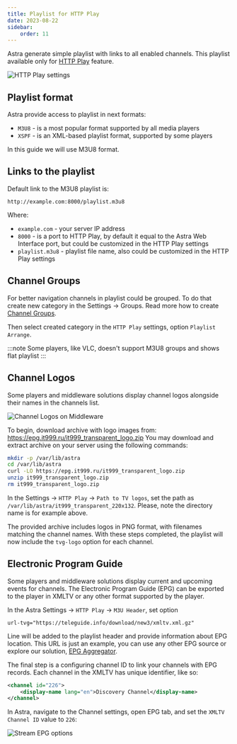 ```yaml
---
title: Playlist for HTTP Play
date: 2023-08-22
sidebar:
    order: 11
---
```


Astra generate simple playlist with links to all enabled channels. This playlist available only for [HTTP Play](/en/astra/delivery-http/http-play/) feature.

![HTTP Play settings](https://cdn.cesbo.com/help/astra/delivery/http-hls/playlist/http-play.png)

## Playlist format

Astra provide access to playlist in next formats:

- `M3U8` - is a most popular format supported by all media players
- `XSPF` - is an XML-based playlist format, supported by some players

In this guide we will use M3U8 format.

## Links to the playlist

Default link to the M3U8 playlist is:

```
http://example.com:8000/playlist.m3u8
```

Where:

- `example.com` - your server IP address
- `8000` - is a port to HTTP Play, by default it equal to the Astra Web Interface port, but could be customized in the HTTP Play settings
- `playlist.m3u8` - playlist file name, also could be customized in the HTTP Play settings

## Channel Groups

For better navigation channels in playlist could be grouped. To do that create new category in the Settings → Groups. Read more how to create [Channel Groups](/en/astra/settings/groups/).

Then select created category in the `HTTP Play` settings, option `Playlist Arrange`.

:::note
Some players, like VLC, doesn't support M3U8 groups and shows flat playlist
:::

## Channel Logos

Some players and middleware solutions display channel logos alongside their names in the channels list.

![Channel Logos on Middleware](https://cdn.cesbo.com/help/astra/delivery/http-hls/playlist/mw.jpg)

To begin, download archive with logo images from: https://epg.it999.ru/it999_transparent_logo.zip
You may download and extract archive on your server using the following commands:

```sh
mkdir -p /var/lib/astra
cd /var/lib/astra
curl -LO https://epg.it999.ru/it999_transparent_logo.zip
unzip it999_transparent_logo.zip
rm it999_transparent_logo.zip
```

In the Settings → `HTTP Play` → `Path to TV logos`, set the path as `/var/lib/astra/it999_transparent_220x132`. Please, note the directory name is for example above.

The provided archive includes logos in PNG format, with filenames matching the channel names. With these steps completed, the playlist will now include the `tvg-logo` option for each channel.

## Electronic Program Guide

Some players and middleware solutions display current and upcoming events for channels. The Electronic Program Guide (EPG) can be exported to the player in XMLTV or any other format supported by the player.

In the Astra Settings → `HTTP Play` → `M3U Header`, set option

```
url-tvg="https://teleguide.info/download/new3/xmltv.xml.gz"
```

Line will be added to the playlist header and provide information about EPG location.
This URL is just an example, you can use any other EPG source or explore our solution, [EPG Aggregator](/en/astra/streams/spts-epg/#epg-aggregator).

The final step is a configuring channel ID to link your channels with EPG records. Each channel in the XMLTV has unique identifier, like so:

```xml
<channel id="226">
    <display-name lang="en">Discovery Channel</display-name>
</channel>
```

In Astra, navigate to the Channel settings, open EPG tab, and set the `XMLTV Channel ID` value to `226`:

![Stream EPG options](https://cdn.cesbo.com/help/astra/delivery/http-hls/playlist/stream-epg.png)
